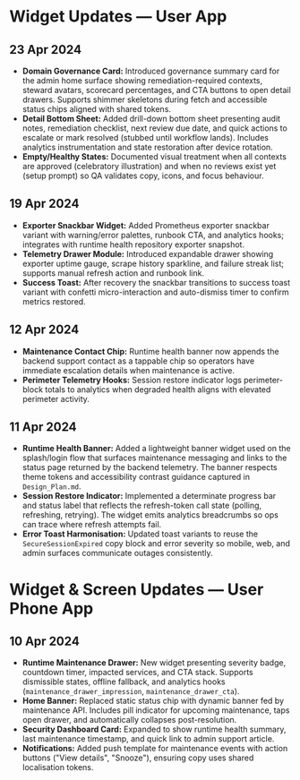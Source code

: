 # Widget Updates — User App

## 23 Apr 2024
- **Domain Governance Card:** Introduced governance summary card for the admin
  home surface showing remediation-required contexts, steward avatars, scorecard
  percentages, and CTA buttons to open detail drawers. Supports shimmer skeletons
  during fetch and accessible status chips aligned with shared tokens.
- **Detail Bottom Sheet:** Added drill-down bottom sheet presenting audit notes,
  remediation checklist, next review due date, and quick actions to escalate or
  mark resolved (stubbed until workflow lands). Includes analytics instrumentation
  and state restoration after device rotation.
- **Empty/Healthy States:** Documented visual treatment when all contexts are
  approved (celebratory illustration) and when no reviews exist yet (setup prompt)
  so QA validates copy, icons, and focus behaviour.

## 19 Apr 2024
- **Exporter Snackbar Widget:** Added Prometheus exporter snackbar variant with warning/error palettes, runbook CTA, and analytics hooks; integrates with runtime health repository exporter snapshot.
- **Telemetry Drawer Module:** Introduced expandable drawer showing exporter uptime gauge, scrape history sparkline, and failure streak list; supports manual refresh action and runbook link.
- **Success Toast:** After recovery the snackbar transitions to success toast variant with confetti micro-interaction and auto-dismiss timer to confirm metrics restored.

## 12 Apr 2024
- **Maintenance Contact Chip:** Runtime health banner now appends the backend support contact as a tappable chip so operators
  have immediate escalation details when maintenance is active.
- **Perimeter Telemetry Hooks:** Session restore indicator logs perimeter-block totals to analytics when degraded health aligns
  with elevated perimeter activity.

## 11 Apr 2024
- **Runtime Health Banner:** Added a lightweight banner widget used on the splash/login flow that surfaces maintenance
  messaging and links to the status page returned by the backend telemetry. The banner respects theme tokens and accessibility
  contrast guidance captured in `Design_Plan.md`.
- **Session Restore Indicator:** Implemented a determinate progress bar and status label that reflects the refresh-token call
  state (polling, refreshing, retrying). The widget emits analytics breadcrumbs so ops can trace where refresh attempts fail.
- **Error Toast Harmonisation:** Updated toast variants to reuse the `SecureSessionExpired` copy block and error severity so
  mobile, web, and admin surfaces communicate outages consistently.
# Widget & Screen Updates — User Phone App

## 10 Apr 2024
- **Runtime Maintenance Drawer:** New widget presenting severity badge, countdown timer, impacted services, and CTA stack. Supports dismissible states, offline fallback, and analytics hooks (`maintenance_drawer_impression`, `maintenance_drawer_cta`).
- **Home Banner:** Replaced static status chip with dynamic banner fed by maintenance API. Includes pill indicator for upcoming maintenance, taps open drawer, and automatically collapses post-resolution.
- **Security Dashboard Card:** Expanded to show runtime health summary, last maintenance timestamp, and quick link to admin support article.
- **Notifications:** Added push template for maintenance events with action buttons ("View details", "Snooze"), ensuring copy uses shared localisation tokens.

